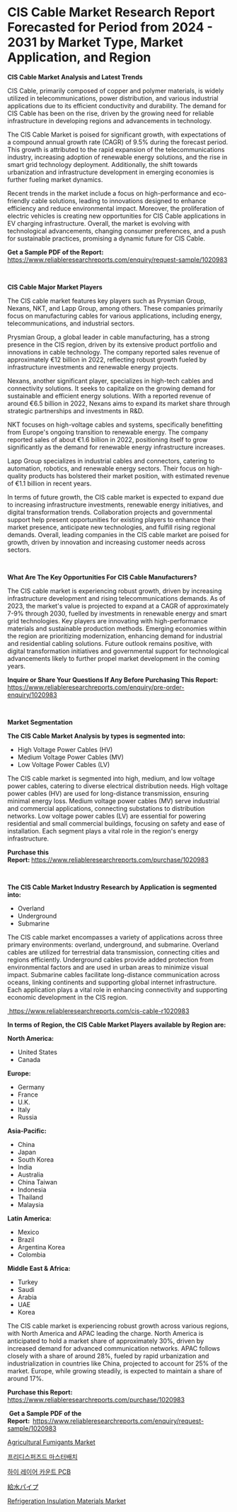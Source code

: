 <p><h1>CIS Cable Market Research Report Forecasted for Period from 2024 -  2031 by Market Type, Market Application, and Region</h1></p><p><strong>CIS Cable Market Analysis and Latest Trends</strong></p>
<p><p>CIS Cable, primarily composed of copper and polymer materials, is widely utilized in telecommunications, power distribution, and various industrial applications due to its efficient conductivity and durability. The demand for CIS Cable has been on the rise, driven by the growing need for reliable infrastructure in developing regions and advancements in technology. </p><p>The CIS Cable Market is poised for significant growth, with expectations of a compound annual growth rate (CAGR) of 9.5% during the forecast period. This growth is attributed to the rapid expansion of the telecommunications industry, increasing adoption of renewable energy solutions, and the rise in smart grid technology deployment. Additionally, the shift towards urbanization and infrastructure development in emerging economies is further fueling market dynamics.</p><p>Recent trends in the market include a focus on high-performance and eco-friendly cable solutions, leading to innovations designed to enhance efficiency and reduce environmental impact. Moreover, the proliferation of electric vehicles is creating new opportunities for CIS Cable applications in EV charging infrastructure. Overall, the market is evolving with technological advancements, changing consumer preferences, and a push for sustainable practices, promising a dynamic future for CIS Cable.</p></p>
<p><strong>Get a Sample PDF of the Report:&nbsp;</strong> <a href="https://www.reliableresearchreports.com/enquiry/request-sample/1020983">https://www.reliableresearchreports.com/enquiry/request-sample/1020983</a></p>
<p>&nbsp;</p>
<p><strong>CIS Cable Major Market Players</strong></p>
<p><p>The CIS cable market features key players such as Prysmian Group, Nexans, NKT, and Lapp Group, among others. These companies primarily focus on manufacturing cables for various applications, including energy, telecommunications, and industrial sectors.</p><p>Prysmian Group, a global leader in cable manufacturing, has a strong presence in the CIS region, driven by its extensive product portfolio and innovations in cable technology. The company reported sales revenue of approximately €12 billion in 2022, reflecting robust growth fueled by infrastructure investments and renewable energy projects.</p><p>Nexans, another significant player, specializes in high-tech cables and connectivity solutions. It seeks to capitalize on the growing demand for sustainable and efficient energy solutions. With a reported revenue of around €6.5 billion in 2022, Nexans aims to expand its market share through strategic partnerships and investments in R&D.</p><p>NKT focuses on high-voltage cables and systems, specifically benefitting from Europe's ongoing transition to renewable energy. The company reported sales of about €1.6 billion in 2022, positioning itself to grow significantly as the demand for renewable energy infrastructure increases.</p><p>Lapp Group specializes in industrial cables and connectors, catering to automation, robotics, and renewable energy sectors. Their focus on high-quality products has bolstered their market position, with estimated revenue of €1.1 billion in recent years.</p><p>In terms of future growth, the CIS cable market is expected to expand due to increasing infrastructure investments, renewable energy initiatives, and digital transformation trends. Collaboration projects and governmental support help present opportunities for existing players to enhance their market presence, anticipate new technologies, and fulfill rising regional demands. Overall, leading companies in the CIS cable market are poised for growth, driven by innovation and increasing customer needs across sectors.</p></p>
<p>&nbsp;</p>
<p><strong>What Are The Key Opportunities For CIS Cable Manufacturers?</strong></p>
<p><p>The CIS cable market is experiencing robust growth, driven by increasing infrastructure development and rising telecommunications demands. As of 2023, the market's value is projected to expand at a CAGR of approximately 7-9% through 2030, fuelled by investments in renewable energy and smart grid technologies. Key players are innovating with high-performance materials and sustainable production methods. Emerging economies within the region are prioritizing modernization, enhancing demand for industrial and residential cabling solutions. Future outlook remains positive, with digital transformation initiatives and governmental support for technological advancements likely to further propel market development in the coming years.</p></p>
<p><strong>Inquire or Share Your Questions If Any Before Purchasing This Report:</strong> <a href="https://www.reliableresearchreports.com/enquiry/pre-order-enquiry/1020983">https://www.reliableresearchreports.com/enquiry/pre-order-enquiry/1020983</a></p>
<p>&nbsp;</p>
<p><strong>Market Segmentation</strong></p>
<p><strong>The CIS Cable Market Analysis by types is segmented into:</strong></p>
<p><ul><li>High Voltage Power Cables (HV)</li><li>Medium Voltage Power Cables (MV)</li><li>Low Voltage Power Cables (LV)</li></ul></p>
<p><p>The CIS cable market is segmented into high, medium, and low voltage power cables, catering to diverse electrical distribution needs. High voltage power cables (HV) are used for long-distance transmission, ensuring minimal energy loss. Medium voltage power cables (MV) serve industrial and commercial applications, connecting substations to distribution networks. Low voltage power cables (LV) are essential for powering residential and small commercial buildings, focusing on safety and ease of installation. Each segment plays a vital role in the region's energy infrastructure.</p></p>
<p><strong>Purchase this Report:&nbsp;</strong><a href="https://www.reliableresearchreports.com/purchase/1020983">https://www.reliableresearchreports.com/purchase/1020983</a></p>
<p>&nbsp;</p>
<p><strong>The CIS Cable Market Industry Research by Application is segmented into:</strong></p>
<p><ul><li>Overland</li><li>Underground</li><li>Submarine</li></ul></p>
<p><p>The CIS cable market encompasses a variety of applications across three primary environments: overland, underground, and submarine. Overland cables are utilized for terrestrial data transmission, connecting cities and regions efficiently. Underground cables provide added protection from environmental factors and are used in urban areas to minimize visual impact. Submarine cables facilitate long-distance communication across oceans, linking continents and supporting global internet infrastructure. Each application plays a vital role in enhancing connectivity and supporting economic development in the CIS region.</p></p>
<p><a href="https://www.reliableresearchreports.com/cis-cable-r1020983">&nbsp;https://www.reliableresearchreports.com/cis-cable-r1020983</a></p>
<p><strong>In terms of Region, the CIS Cable Market Players available by Region are:</strong></p>
<p>
    <p> <strong> North America: </strong>
        <ul>
            <li>United States</li>
            <li>Canada</li>
        </ul>
        </p> 
    <p> <strong> Europe: </strong>
        <ul>
            <li>Germany</li>
            <li>France</li>
            <li>U.K.</li>
            <li>Italy</li>
            <li>Russia</li>
        </ul>
        </p> 
    <p> <strong> Asia-Pacific: </strong>
        <ul>
            <li>China</li>
            <li>Japan</li>
            <li>South Korea</li>
            <li>India</li>
            <li>Australia</li>
            <li>China Taiwan</li>
            <li>Indonesia</li>
            <li>Thailand</li>
            <li>Malaysia</li>
        </ul>
        </p> 
    <p> <strong> Latin America: </strong>
        <ul>
            <li>Mexico</li>
            <li>Brazil</li>
            <li>Argentina Korea</li>
            <li>Colombia</li>
        </ul>
        </p> 
    <p> <strong> Middle East & Africa: </strong>
        <ul>
            <li>Turkey</li>
            <li>Saudi</li>
            <li>Arabia</li>
            <li>UAE</li>
            <li>Korea</li>
        </ul>
    </p>
    </p>
<p><p>The CIS cable market is experiencing robust growth across various regions, with North America and APAC leading the charge. North America is anticipated to hold a market share of approximately 30%, driven by increased demand for advanced communication networks. APAC follows closely with a share of around 28%, fueled by rapid urbanization and industrialization in countries like China, projected to account for 25% of the market. Europe, while growing steadily, is expected to maintain a share of around 17%.</p></p>
<p><strong>Purchase this Report: </strong><a href="https://www.reliableresearchreports.com/purchase/1020983">https://www.reliableresearchreports.com/purchase/1020983</a></p>
<p>&nbsp;<strong>Get a Sample PDF of the Report:&nbsp;&nbsp;</strong><a href="https://www.reliableresearchreports.com/enquiry/request-sample/1020983">https://www.reliableresearchreports.com/enquiry/request-sample/1020983</a></p>
<p><strong></strong></p>
<p><p><a href="https://www.linkedin.com/pulse/agricultural-fumigants-industry-sector-new-technologies-market-rrmde?trackingId=NI9Z%2FUyOTqi6IchzGZWyUw%3D%3D">Agricultural Fumigants Market</a></p><p><a href="https://medium.com/@steve.beardmore/%ED%94%84%EB%A6%AC%EB%94%94%EC%8A%A4%ED%8D%BC%EC%8A%A4-%EB%A7%88%EC%8A%A4%ED%84%B0%EB%B0%B0%EC%B9%98-%EC%8B%9C%EC%9E%A5-%EC%A1%B0%EC%82%AC-%EB%B3%B4%EA%B3%A0%EC%84%9C-2031%EB%85%84%EA%B9%8C%EC%A7%80-15-cagr%EC%9D%84-%ED%8F%AC%ED%95%A8%ED%95%9C-%EC%8B%9C%EC%9E%A5-%EA%B7%9C%EB%AA%A8-%EB%B0%8F-%EC%88%98%EC%9D%B5-%EB%B6%84%EC%84%9D%EC%9D%84-%ED%83%90%EC%83%89%ED%95%98%EB%8A%94-%ED%94%84%EB%A6%AC%EB%94%94%EC%8A%A4%ED%8D%BC%EC%8A%A4-%EB%A7%88%EC%8A%A4%ED%84%B0%EB%B0%B0%EC%B9%98-%EC%8B%9C%EC%9E%A5%EC%97%90-%EB%8C%80%ED%95%9C-166%ED%8E%98%EC%9D%B4%EC%A7%80-%EB%B3%B4%EA%B3%A0%EC%84%9C-e8de80d1b276">프리디스퍼즈드 마스터배치</a></p><p><a href="https://medium.com/@steve.beardmore/2024%EB%85%84%EB%B6%80%ED%84%B0-2031%EB%85%84%EA%B9%8C%EC%A7%80%EC%9D%98-%EA%B8%B0%EA%B0%84-%EB%8F%99%EC%95%88-%EC%98%88%EC%83%81%EB%90%98%EB%8A%94-%EA%B8%80%EB%A1%9C%EB%B2%8C-%EA%B3%A0%EC%B8%B5-%EC%88%98-pcb-%EC%8B%9C%EC%9E%A5-%EB%B6%80%EB%AC%B8%EC%9D%98-%EC%8B%9C%EC%9E%A5-%EB%8F%99%ED%96%A5-%EB%B0%8F-%EB%AF%B8%EB%9E%98-%EC%A0%84%EB%A7%9D-592561014464">하이 레이어 카운트 PCB</a></p><p><a href="https://medium.com/@jackybrekke_41148/%E3%82%B0%E3%83%AD%E3%83%BC%E3%83%90%E3%83%AB%E6%B0%B4%E4%BE%9B%E7%B5%A6%E3%83%91%E3%82%A4%E3%83%97%E5%B8%82%E5%A0%B4-%E7%94%A8%E9%80%94-%E6%9C%80%E7%B5%82%E7%94%A8%E9%80%94%E7%94%A3%E6%A5%AD-%E3%82%BF%E3%82%A4%E3%83%97-%E8%A8%AD%E5%82%99-%E5%9C%B0%E5%9F%9F%E3%81%AB%E7%84%A6%E7%82%B9%E3%82%92%E5%BD%93%E3%81%A6%E3%81%9F%E5%88%86%E6%9E%90%E3%81%A8%E4%BA%88%E6%B8%AC-2024%E5%B9%B4-2031%E5%B9%B4-c079068d1f6e">給水パイプ</a></p><p><a href="https://issuu.com/reportprime-2/docs/refrigeration-insulation-materials-_ce1fa5493d125a">Refrigeration Insulation Materials Market</a></p></p>